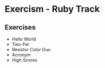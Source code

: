# Exercism - Ruby Track

## Exercises

* Hello World
* Two-Fer
* Resistor Color Duo
* Acronym
* High Scores

